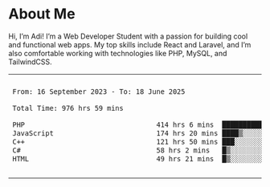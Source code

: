 <table border="0">
 <h1>About Me</h1>
 <p> Hi, I’m Adi! I’m a Web Developer Student with a passion for building cool and functional web apps. My top skills include React and Laravel, and I’m also comfortable working with technologies like PHP, MySQL, and TailwindCSS.


 <tr>
  <td>
  
 
 <!--START_SECTION:waka-->

```txt
From: 16 September 2023 - To: 18 June 2025

Total Time: 976 hrs 59 mins

PHP                                414 hrs 6 mins  ██████████▒░░░░░░░░░░░░░░   41.93 %
JavaScript                         174 hrs 20 mins ████▒░░░░░░░░░░░░░░░░░░░░   17.65 %
C++                                121 hrs 50 mins ███░░░░░░░░░░░░░░░░░░░░░░   12.34 %
C#                                 58 hrs 2 mins   █▒░░░░░░░░░░░░░░░░░░░░░░░   05.88 %
HTML                               49 hrs 21 mins  █▒░░░░░░░░░░░░░░░░░░░░░░░   05.00 %
```

<!--END_SECTION:waka-->
  </td>
    <td>
   <div align="start">
        <a href="https://open.spotify.com/user/dxso20he52f5d4ti73duavf95">
        <img width="200px" src="https://spotify-github-profile.kittinanx.com/api/view.svg?uid=dxso20he52f5d4ti73duavf95&cover_image=true&theme=default&show_offline=false&background_color=121212&interchange=false" alt="Spotify Now Playing">
    </a>
</div> 

  </td>
 </tr>

</table>





